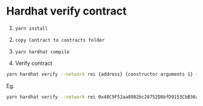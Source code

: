 # Hardhat verify contract

1. `yarn install`

2. `copy Contract to contracts folder`

3. `yarn hardhat compile`

4. Verify contract

```sh
yarn hardhat verify --network rei {address} {constructor arguments 1} {constructor arguments 2} {constructor arguments ...}
```

Eg.

```sh
yarn hardhat verify --network rei 0x48C9F52aa8982bc28752D8bfD9153CbB36a48dBe ABC 123
```
